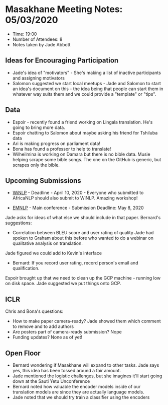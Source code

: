 # Masakhane Meeting Notes: 05/03/2020

- Time: 19:00
- Number of Attendees: 8
- Notes taken by Jade Abbott


## Ideas for Encouraging Participation

- Jade's idea of "motivators" - She's making a list of inactive participants and assigning motivators 
- Salomon suggested we start local meetups - Jade and Salomon to start an idea's document on this - the idea being that people can start them in whatever way suits them and we could provide a "template" or "tips". 

## Data

- Espoir - recently found a friend working on Lingala translation. He's going to bring more data. 
- Espoir chatting to Salomon about maybe asking his friend for Tshiluba data
- Ari is making progress on parliament data! 
- Bona has found a professor to help to translate! 
- Wilheilmina is working on Damara but there is no bible data. Musie helping scrape some bible songs. The one on the GitHub is generic, but scrapes only the bible. 

##  Upcoming Submissions

- [WiNLP](http://www.winlp.org/) - Deadline - April 10, 2020 - Everyone who submitted to AfricaNLP should also submit to WiNLP. Amazing workshop!

- [EMNLP](https://2020.emnlp.org/) - Main conference - Submission Deadline: May 8, 2020

Jade asks for ideas of what else we should include in that paper. 
Bernard's suggestions:
- Correlation between BLEU score and user rating of quality
Jade had spoken to Graham about this before who wanted to do a webinar on qualitative analysis on translation. 

Jade figured we could add to Kevin's interface
- Bernard: If you record user rating, record person's email and qualification. 

Espoir brought up that we need to clean up the GCP machine - running low on disk space. Jade suggested we put things onto GCP. 

## ICLR

Chris and Bona's questions:
- How to make paper camera-ready? Jade showed them which comment to remove and to add authors
- Are posters part of camera-ready submission? Nope
- Funding updates? None as of yet!

## Open Floor

- Bernard wondering if Masakhane will expand to other tasks. Jade says yes, this idea has been tossed around a fair amount.
- Jade mentioned the logistic challenges, but she imagines it'll start going down at the Sauti Yetu Unconference
- Bernard noted how valuable the encoder models inside of our translation models are since they are actually language models.
- Jade noted that we should try train a classifier using the encoders
